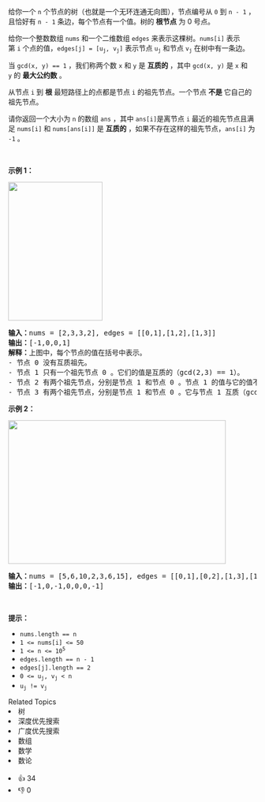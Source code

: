 <p>给你一个 <code>n</code>&nbsp;个节点的树（也就是一个无环连通无向图），节点编号从 <code>0</code>&nbsp;到 <code>n - 1</code>&nbsp;，且恰好有 <code>n - 1</code>&nbsp;条边，每个节点有一个值。树的 <strong>根节点</strong>&nbsp;为 0 号点。</p>

<p>给你一个整数数组&nbsp;<code>nums</code>&nbsp;和一个二维数组&nbsp;<code>edges</code>&nbsp;来表示这棵树。<code>nums[i]</code>&nbsp;表示第&nbsp;<code>i</code>&nbsp;个点的值，<code>edges[j] = [u<sub>j</sub>, v<sub>j</sub>]</code>&nbsp;表示节点&nbsp;<code>u<sub>j</sub></code>&nbsp;和节点&nbsp;<code>v<sub>j</sub></code>&nbsp;在树中有一条边。</p>

<p>当&nbsp;<code>gcd(x, y) == 1</code>&nbsp;，我们称两个数&nbsp;<code>x</code> 和&nbsp;<code>y</code>&nbsp;是 <strong>互质的</strong>&nbsp;，其中&nbsp;<code>gcd(x, y)</code>&nbsp;是 <code>x</code>&nbsp;和 <code>y</code>&nbsp;的 <strong>最大公约数</strong>&nbsp;。</p>

<p>从节点&nbsp;<code>i</code>&nbsp;到 <strong>根</strong>&nbsp;最短路径上的点都是节点 <code>i</code>&nbsp;的祖先节点。一个节点 <strong>不是</strong> 它自己的祖先节点。</p>

<p>请你返回一个大小为 <code>n</code>&nbsp;的数组 <code>ans</code>&nbsp;，其中<em>&nbsp;</em><code>ans[i]</code>是离节点&nbsp;<code>i</code>&nbsp;最近的祖先节点且满足<em>&nbsp;</em><code>nums[i]</code> 和<em>&nbsp;</em><code>nums[ans[i]]</code>&nbsp;是 <strong>互质的</strong>&nbsp;，如果不存在这样的祖先节点，<code>ans[i]</code>&nbsp;为 <code>-1</code>&nbsp;。</p>

<p>&nbsp;</p>

<p><strong>示例 1：</strong></p>

<p><strong><img alt="" src="https://assets.leetcode-cn.com/aliyun-lc-upload/uploads/2021/02/20/untitled-diagram.png" style="width: 191px; height: 281px;" /></strong></p>

<pre>
<b>输入：</b>nums = [2,3,3,2], edges = [[0,1],[1,2],[1,3]]
<b>输出：</b>[-1,0,0,1]
<b>解释：</b>上图中，每个节点的值在括号中表示。
- 节点 0 没有互质祖先。
- 节点 1 只有一个祖先节点 0 。它们的值是互质的（gcd(2,3) == 1）。
- 节点 2 有两个祖先节点，分别是节点 1 和节点 0 。节点 1 的值与它的值不是互质的（gcd(3,3) == 3）但节点 0 的值是互质的(gcd(2,3) == 1)，所以节点 0 是最近的符合要求的祖先节点。
- 节点 3 有两个祖先节点，分别是节点 1 和节点 0 。它与节点 1 互质（gcd(3,2) == 1），所以节点 1 是离它最近的符合要求的祖先节点。
</pre>

<p><strong>示例 2：</strong></p>

<p><img alt="" src="https://assets.leetcode-cn.com/aliyun-lc-upload/uploads/2021/02/20/untitled-diagram1.png" style="width: 441px; height: 291px;" /></p>

<pre>
<strong>输入：</strong>nums = [5,6,10,2,3,6,15], edges = [[0,1],[0,2],[1,3],[1,4],[2,5],[2,6]]
<b>输出：</b>[-1,0,-1,0,0,0,-1]
</pre>

<p>&nbsp;</p>

<p><strong>提示：</strong></p>

<ul> 
 <li><code>nums.length == n</code></li> 
 <li><code>1 &lt;= nums[i] &lt;= 50</code></li> 
 <li><code>1 &lt;= n &lt;= 10<sup>5</sup></code></li> 
 <li><code>edges.length == n - 1</code></li> 
 <li><code>edges[j].length == 2</code></li> 
 <li><code>0 &lt;= u<sub>j</sub>, v<sub>j</sub> &lt; n</code></li> 
 <li><code>u<sub>j</sub> != v<sub>j</sub></code></li> 
</ul>

<div><div>Related Topics</div><div><li>树</li><li>深度优先搜索</li><li>广度优先搜索</li><li>数组</li><li>数学</li><li>数论</li></div></div><br><div><li>👍 34</li><li>👎 0</li></div>